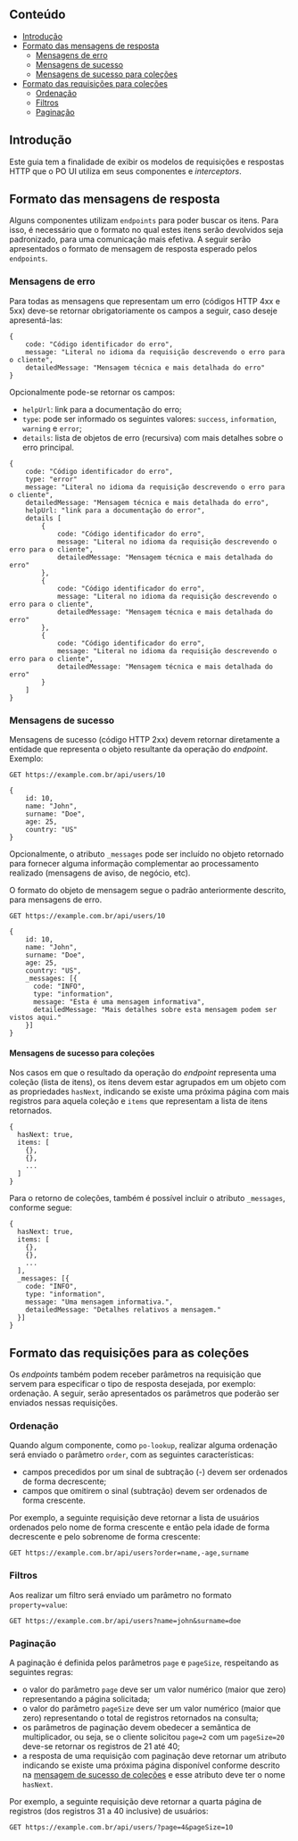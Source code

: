 [comment]: # (@label Guia de implementação de APIs)
[comment]: # (@link guides/api)

## Conteúdo

- [Introdução](guides/api#introduction)
- [Formato das mensagens de resposta](guides/api#responseMessage)
  - [Mensagens de erro](guides/api#errorMessages)
  - [Mensagens de sucesso](guides/api#successMessages)
  - [Mensagens de sucesso para coleções](guides/api#successMessagesForCollections)
- [Formato das requisições para coleções](guides/api#collections)
  - [Ordenação](guides/api#order)
  - [Filtros](guides/api#filters)
  - [Paginação](guides/api#pagination)


<a id="introduction"></a>
## Introdução

Este guia tem a finalidade de exibir os modelos de requisições e respostas HTTP que o PO UI utiliza em seus componentes e *interceptors*.


<a id="responseMessage"></a>
## Formato das mensagens de resposta
Alguns componentes utilizam `endpoints` para poder buscar os itens. Para isso, é necessário que o formato no qual estes itens serão devolvidos seja padronizado, para uma comunicação mais efetiva. A seguir serão apresentados o formato de mensagem de resposta esperado pelos `endpoints`.

<a id="errorMessages"></a>
### Mensagens de erro

Para todas as mensagens que representam um erro (códigos HTTP 4xx e 5xx) deve-se retornar obrigatoriamente os campos a seguir, caso deseje apresentá-las:

```
{
    code: "Código identificador do erro",
    message: "Literal no idioma da requisição descrevendo o erro para o cliente",
    detailedMessage: "Mensagem técnica e mais detalhada do erro"
}
```

Opcionalmente pode-se retornar os campos:

- `helpUrl`: link para a documentação do erro;
- `type`: pode ser informado os seguintes valores: `success`, `information`, `warning` e `error`;
- `details`: lista de objetos de erro (recursiva) com mais detalhes sobre o erro principal.

```
{
    code: "Código identificador do erro",
    type: "error"
    message: "Literal no idioma da requisição descrevendo o erro para o cliente",
    detailedMessage: "Mensagem técnica e mais detalhada do erro",
    helpUrl: "link para a documentação do error",
    details [
        {
            code: "Código identificador do erro",
            message: "Literal no idioma da requisição descrevendo o erro para o cliente",
            detailedMessage: "Mensagem técnica e mais detalhada do erro"
        },
        {
            code: "Código identificador do erro",
            message: "Literal no idioma da requisição descrevendo o erro para o cliente",
            detailedMessage: "Mensagem técnica e mais detalhada do erro"
        },
        {
            code: "Código identificador do erro",
            message: "Literal no idioma da requisição descrevendo o erro para o cliente",
            detailedMessage: "Mensagem técnica e mais detalhada do erro"
        }
    ]
}
```

<a id="successMessages"></a>
### Mensagens de sucesso

Mensagens de sucesso (código HTTP 2xx) devem retornar diretamente a entidade que representa o objeto resultante da operação do *endpoint*. Exemplo:

```
GET https://example.com.br/api/users/10

{
    id: 10,
    name: "John",
    surname: "Doe",
    age: 25,
    country: "US"
}
```

Opcionalmente, o atributo `_messages` pode ser incluído no objeto retornado para fornecer alguma informação complementar ao processamento realizado (mensagens de aviso, de negócio, etc). 

O formato do objeto de mensagem segue o padrão anteriormente descrito, para mensagens de erro.

```
GET https://example.com.br/api/users/10
 
{
    id: 10,
    name: "John",
    surname: "Doe",
    age: 25,
    country: "US",
    _messages: [{
      code: "INFO",
      type: "information",
      message: "Esta é uma mensagem informativa",
      detailedMessage: "Mais detalhes sobre esta mensagem podem ser vistos aqui."
    }]
}
```

<a id="successMessagesForCollections"></a>
#### Mensagens de sucesso para coleções

Nos casos em que o resultado da operação do *endpoint* representa uma coleção (lista de itens), os itens devem estar agrupados em um objeto com as propriedades `hasNext`, indicando se existe uma próxima página com mais registros para aquela coleção e `items` que representam a lista de itens retornados.

```
{
  hasNext: true,
  items: [
    {},
    {},
    ...
  ]
}
```
Para o retorno de coleções, também é possível incluir o atributo `_messages`, conforme segue:

```
{
  hasNext: true,
  items: [
    {},
    {},
    ...
  ],
  _messages: [{
    code: "INFO",
    type: "information",
    message: "Uma mensagem informativa.",
    detailedMessage: "Detalhes relativos a mensagem."
  }]
}
```

<a id="collections"></a>
## Formato das requisições para as coleções

Os *endpoints* também podem receber parâmetros na requisição que servem para especificar o tipo de resposta desejada, por exemplo: ordenação. A seguir, serão apresentados os parâmetros que poderão ser enviados nessas requisições.

<a id="order"></a>
### Ordenação

Quando algum componente, como `po-lookup`, realizar alguma ordenação será enviado o parâmetro  `order`, com as seguintes características:

- campos precedidos por um sinal de subtração (-) devem ser ordenados de forma decrescente;
- campos que omitirem o sinal (subtração) devem ser ordenados de forma crescente.

Por exemplo, a seguinte requisição deve retornar a lista de usuários ordenados pelo nome de forma crescente e então pela idade de forma decrescente e pelo sobrenome de forma crescente:

```
GET https://example.com.br/api/users?order=name,-age,surname
```

<a id="filters"></a>
### Filtros

Aos realizar um filtro será enviado um parâmetro no formato `property=value`:

``` GET https://example.com.br/api/users?name=john&surname=doe ```

<a id="pagination"></a>
### Paginação

A paginação é definida pelos parâmetros `page` e `pageSize`, respeitando as seguintes regras: 

- o valor do parâmetro `page` deve ser um valor numérico (maior que zero) representando a página solicitada;
- o valor do parâmetro `pageSize` deve ser um valor numérico (maior que zero) representando o total de registros retornados na consulta;
- os parâmetros de paginação devem obedecer a semântica de multiplicador, ou seja, se o cliente solicitou `page=2` com um `pageSize=20` deve-se retornar os registros de 21 até 40;
- a resposta de uma requisição com paginação deve retornar um atributo indicando se existe uma próxima página disponível conforme descrito na [mensagem de sucesso de coleções](#successMessagesForCollections) e esse atributo deve ter o nome `hasNext`.

Por exemplo, a seguinte requisição deve retornar a quarta página de registros (dos registros 31 a 40 inclusive) de usuários:

``` GET https://example.com.br/api/users/?page=4&pageSize=10 ```
